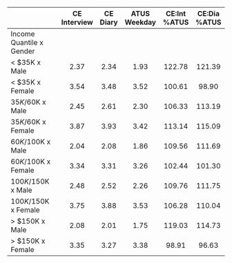 
|                      | CE<br>Interview |  CE<br>Diary | ATUS<br>Weekday | CE:Int<br>%ATUS | CE:Dia<br>%ATUS |
| -------------------- | :----------: | :----------: | :----------: | :----------: | :----------: |
| Income Quantile x Gender |              |              |              |              |              |
|     < $35K x Male    |         2.37 |         2.34 |         1.93 |       122.78 |       121.39 |
|     < $35K x Female  |         3.54 |         3.48 |         3.52 |       100.61 |        98.90 |
|  $35K/$60K x Male    |         2.45 |         2.61 |         2.30 |       106.33 |       113.19 |
|  $35K/$60K x Female  |         3.87 |         3.93 |         3.42 |       113.14 |       115.09 |
|  $60K/$100K x Male   |         2.04 |         2.08 |         1.86 |       109.56 |       111.69 |
|  $60K/$100K x Female |         3.34 |         3.31 |         3.26 |       102.44 |       101.30 |
| $100K/$150K x Male   |         2.48 |         2.52 |         2.26 |       109.76 |       111.75 |
| $100K/$150K x Female |         3.75 |         3.88 |         3.53 |       106.28 |       110.04 |
|     > $150K x Male   |         2.08 |         2.01 |         1.75 |       119.03 |       114.73 |
|     > $150K x Female |         3.35 |         3.27 |         3.38 |        98.91 |        96.63 |

